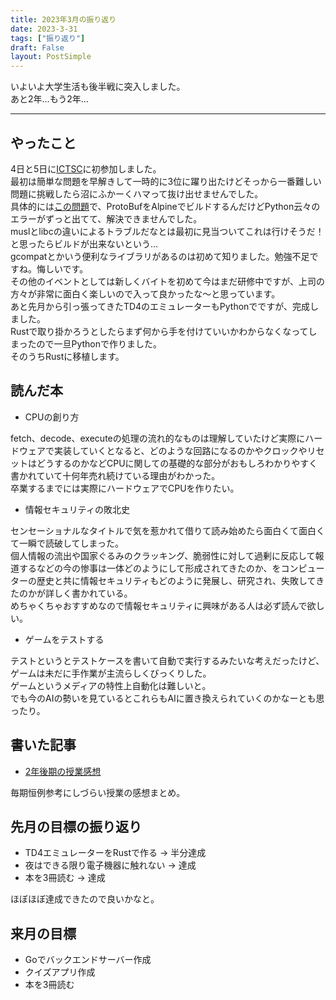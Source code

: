 ```yaml
---
title: 2023年3月の振り返り
date: 2023-3-31
tags: ["振り返り"]
draft: False
layout: PostSimple
---
```


いよいよ大学生活も後半戦に突入しました。  
あと2年…もう2年…  

---

## やったこと

4日と5日に[ICTSC](https://icttoracon.net/)に初参加しました。  
最初は簡単な問題を早解きして一時的に3位に躍り出たけどそっから一番難しい問題に挑戦したら沼にふかーくハマって抜け出せませんでした。  
具体的には[この問題](https://blog.icttoracon.net/2023/03/06/AJL%20protoc%E3%81%8C%E2%80%A6%20%E8%A6%8B%E3%81%A4%E3%81%8B%E3%82%89%E3%81%AA%E3%81%84/)で、ProtoBufをAlpineでビルドするんだけどPython云々のエラーがずっと出てて、解決できませんでした。  
muslとlibcの違いによるトラブルだなとは最初に見当ついてこれは行けそうだ！と思ったらビルドが出来ないという…  
gcompatとかいう便利なライブラリがあるのは初めて知りました。勉強不足ですね。悔しいです。  
その他のイベントとしては新しくバイトを初めて今はまだ研修中ですが、上司の方々が非常に面白く楽しいので入って良かったな〜と思っています。  
あと先月から引っ張ってきたTD4のエミュレーターもPythonでですが、完成しました。  
Rustで取り掛かろうとしたらまず何から手を付けていいかわからなくなってしまったので一旦Pythonで作りました。  
そのうちRustに移植します。  

## 読んだ本

- CPUの創り方

fetch、decode、executeの処理の流れ的なものは理解していたけど実際にハードウェアで実装していくとなると、どのような回路になるのかやクロックやリセットはどうするのかなどCPUに関しての基礎的な部分がおもしろわかりやすく書かれていて十何年売れ続けている理由がわかった。  
卒業するまでには実際にハードウェアでCPUを作りたい。  

- 情報セキュリティの敗北史

センセーショナルなタイトルで気を惹かれて借りて読み始めたら面白くて面白くて一瞬で読破してしまった。  
個人情報の流出や国家ぐるみのクラッキング、脆弱性に対して過剰に反応して報道するなどの今の惨事は一体どのようにして形成されてきたのか、をコンピューターの歴史と共に情報セキュリティもどのように発展し、研究され、失敗してきたのかが詳しく書かれている。  
めちゃくちゃおすすめなので情報セキュリティに興味がある人は必ず読んで欲しい。  

- ゲームをテストする

テストというとテストケースを書いて自動で実行するみたいな考えだったけど、ゲームは未だに手作業が主流らしくびっくりした。  
ゲームというメディアの特性上自動化は難しいと。  
でも今のAIの勢いを見ているとこれらもAIに置き換えられていくのかなーとも思ったり。  

## 書いた記事

- [2年後期の授業感想](https://yashikota.com/blog/22ss-kougi)

毎期恒例参考にしづらい授業の感想まとめ。  

## 先月の目標の振り返り

- TD4エミュレーターをRustで作る → 半分達成
- 夜はできる限り電子機器に触れない → 達成
- 本を3冊読む → 達成

ほぼほぼ達成できたので良いかなと。  

## 来月の目標

- Goでバックエンドサーバー作成
- クイズアプリ作成
- 本を3冊読む
